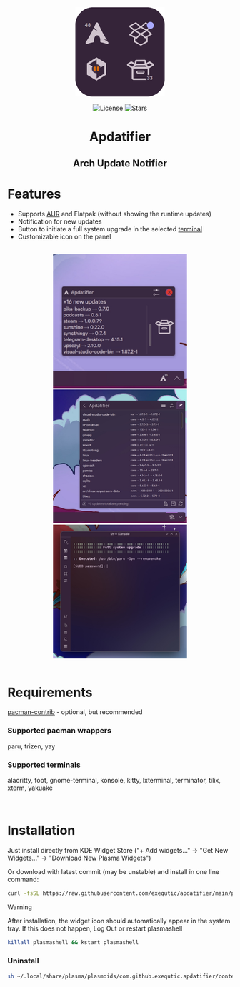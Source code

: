 <div align="center">

<img src="./screenshots/header.png" width="200px" alt="banner"/>

<br>

![License](https://img.shields.io/github/license/exequtic/apdatifier?style=plastic&logo=gnu&color=red)
![Stars](https://img.shields.io/github/stars/exequtic/apdatifier?style=plastic&logo=github&color=blue)


# Apdatifier
## Arch Update Notifier

</div>

# Features
- Supports [AUR](#supported-pacman-wrappers) and Flatpak (without showing the runtime updates)
- Notification for new updates
- Button to initiate a full system upgrade in the selected [terminal](#supported-terminals)
- Customizable icon on the panel

<br>

<div align="center">
<img src="./screenshots/screenshot_2.jpg" width="300px" alt="banner"/>
<img src="./screenshots/screenshot_1.jpg" width="300px" alt="banner"/>
<img src="./screenshots/screenshot_3.jpg" width="300px" alt="banner"/>
</div>

<br>

# Requirements
[pacman-contrib](https://archlinux.org/packages/extra/x86_64/pacman-contrib) - optional, but recommended

### Supported pacman wrappers
paru, trizen, yay

### Supported terminals
alacritty, foot, gnome-terminal, konsole, kitty, lxterminal, terminator, tilix, xterm, yakuake

<br>

# Installation

Just install directly from KDE Widget Store ("+ Add widgets..." -> "Get New Widgets..." -> "Download New Plasma Widgets")

Or download with latest commit (may be unstable) and install in one line command:
```bash
curl -fsSL https://raw.githubusercontent.com/exequtic/apdatifier/main/package/contents/tools/tools.sh | sh -s install
```

>[!WARNING]
>After installation, the widget icon should automatically appear in the system tray. If this does not happen, Log Out or restart plasmashell
>```bash
>killall plasmashell && kstart plasmashell
>```

### Uninstall
```bash
sh ~/.local/share/plasma/plasmoids/com.github.exequtic.apdatifier/contents/tools/tools.sh uninstall
```